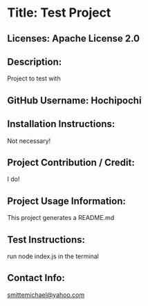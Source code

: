 
  # Title: Test Project

  ## Licenses: Apache License 2.0

  ## Description:
  Project to test with

  ## GitHub Username: Hochipochi

  ## Installation Instructions: 
  Not necessary!

  ## Project Contribution / Credit: 
  I do!

  ## Project Usage Information: 
  This project generates a README.md

  ## Test Instructions: 
  run node index.js in the terminal

  ## Contact Info: 
  smittemichael@yahoo.com


